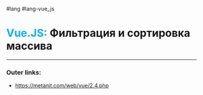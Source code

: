 #lang #lang-vue_js
# <font color="#00b0f0">Vue.JS:</font> Фильтрация и сортировка массива
---
### Outer links:
- https://metanit.com/web/vue/2.4.php